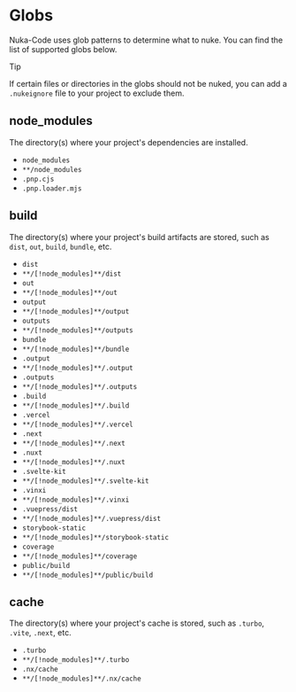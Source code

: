# Globs

Nuka-Code uses glob patterns to determine what to nuke. You can find the list of supported globs below.

> [!TIP]
> If certain files or directories in the globs should not be nuked, you can add a `.nukeignore` file to your project to exclude them.

## node_modules

The directory(s) where your project's dependencies are installed.

- `node_modules`
- `**/node_modules`
- `.pnp.cjs`
- `.pnp.loader.mjs`

## build

The directory(s) where your project's build artifacts are stored, such as `dist`, `out`, `build`, `bundle`, etc.

- `dist`
- `**/[!node_modules]**/dist`
- `out`
- `**/[!node_modules]**/out`
- `output`
- `**/[!node_modules]**/output`
- `outputs`
- `**/[!node_modules]**/outputs`
- `bundle`
- `**/[!node_modules]**/bundle`
- `.output`
- `**/[!node_modules]**/.output`
- `.outputs`
- `**/[!node_modules]**/.outputs`
- `.build`
- `**/[!node_modules]**/.build`
- `.vercel`
- `**/[!node_modules]**/.vercel`
- `.next`
- `**/[!node_modules]**/.next`
- `.nuxt`
- `**/[!node_modules]**/.nuxt`
- `.svelte-kit`
- `**/[!node_modules]**/.svelte-kit`
- `.vinxi`
- `**/[!node_modules]**/.vinxi`
- `.vuepress/dist`
- `**/[!node_modules]**/.vuepress/dist`
- `storybook-static`
- `**/[!node_modules]**/storybook-static`
- `coverage`
- `**/[!node_modules]**/coverage`
- `public/build`
- `**/[!node_modules]**/public/build`

## cache

The directory(s) where your project's cache is stored, such as `.turbo`, `.vite`, `.next`, etc.

- `.turbo`
- `**/[!node_modules]**/.turbo`
- `.nx/cache`
- `**/[!node_modules]**/.nx/cache`
